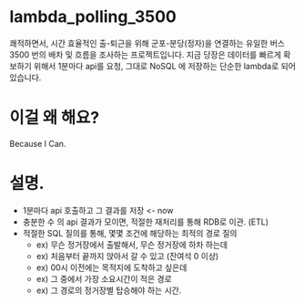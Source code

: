 # lambda_polling_3500
쾌적하면서, 시간 효율적인 출-퇴근을 위해 군포-분당(정자)을 연결하는 유일한 버스 3500 번의 배차 및 흐름을 조사하는 프로젝트입니다.
지금 당장은 데이터를 빠르게 확보하기 위해서 1분마다 api를 요청, 그대로 NoSQL 에 저장하는 단순한 lambda로 되어 있습니다.

# 이걸 왜 해요?
Because I Can.

# 설명.

- 1분마다 api 호출하고 그 결과를 저장  <- now
- 충분한 수 의 api 결과가 모이면, 적절한 재처리를 통해 RDB로 이관. (ETL)
- 적절한 SQL 질의를 통해, 몇몇 조건에 해당하는 최적의 경로 질의
  - ex) 무슨 정거장에서 출발해서, 무슨 정거장에 하차 하는데
  - ex) 처음부터 끝까지 앉아서 갈 수 있고 (잔여석 0 이상)
  - ex) 00시 이전에는 목적지에 도착하고 싶은데
  - ex) 그 중에서 가장 소요시간이 적은 경로
  - ex) 그 경로의 정거장별 탑승해야 하는 시간.
  